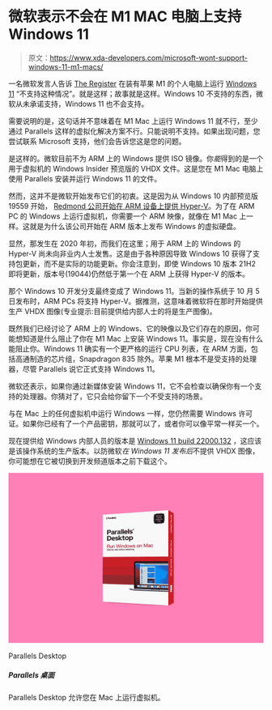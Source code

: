 # 微软表示不会在 M1 MAC 电脑上支持 Windows 11

> 原文：<https://www.xda-developers.com/microsoft-wont-support-windows-11-m1-macs/>

一名微软发言人告诉 [The Register](https://www.theregister.com/2021/09/10/windows_11_m1/) 在装有苹果 M1 的个人电脑上运行 [Windows 11](https://www.xda-developers.com/windows-11/) “不支持这种情况”。就是这样；故事就是这样。Windows 10 不支持的东西，微软从未承诺支持，Windows 11 也不会支持。

需要说明的是，这句话并不意味着在 M1 Mac 上运行 Windows 11 就不行，至少通过 Parallels 这样的虚拟化解决方案不行。只能说明不支持。如果出现问题，您尝试联系 Microsoft 支持，他们会告诉您这是您的问题。

是这样的。微软目前不为 ARM 上的 Windows 提供 ISO 镜像。你*能*得到的是一个用于虚拟机的 Windows Insider 预览版的 VHDX 文件。这是您在 M1 Mac 电脑上使用 Parallels 安装并运行 Windows 11 的文件。

然而，这并不是微软开始发布它们的初衷。这是因为从 Windows 10 内部预览版 19559 开始， [Redmond 公司开始在 ARM 设备上提供 Hyper-V](https://sinclairinat0r.com/2020/02/04/running-hyper-v-in-windows-on-arm)。为了在 ARM PC 的 Windows 上运行虚拟机，你需要一个 ARM 映像，就像在 M1 Mac 上一样。这就是为什么该公司开始在 ARM 版本上发布 Windows 的虚拟硬盘。

显然，那发生在 2020 年初，而我们在这里；用于 ARM 上的 Windows 的 Hyper-V 尚未向非业内人士发售。这是由于各种原因导致 Windows 10 获得了支持包更新，而不是实际的功能更新。你会注意到，即使 Windows 10 版本 21H2 即将更新，版本号(19044)仍然低于第一个在 ARM 上获得 Hyper-V 的版本。

那个 Windows 10 开发分支最终变成了 Windows 11。当新的操作系统于 10 月 5 日发布时，ARM PCs 将支持 Hyper-V。据推测，这意味着微软将在那时开始提供生产 VHDX 图像(专业提示:目前提供给内部人士的将是生产图像)。

既然我们已经讨论了 ARM 上的 Windows、它的映像以及它们存在的原因，你可能想知道是什么阻止了你在 M1 Mac 上安装 Windows 11。事实是，现在没有什么能阻止你。Windows 11 确实有一个更严格的运行 CPU 列表，在 ARM 方面，包括高通制造的芯片组，Snapdragon 835 除外。苹果 M1 根本不是受支持的处理器，尽管 Parallels 说它正式支持 Windows 11。

微软还表示，如果你通过新媒体安装 Windows 11，它不会检查以确保你有一个支持的处理器。你猜对了，它只会给你留下一个不受支持的场景。

与在 Mac 上的任何虚拟机中运行 Windows 一样，您仍然需要 Windows 许可证。如果你已经有了一个产品密钥，那就可以了，或者你可以像平常一样买一个。

现在提供给 Windows 内部人员的版本是 [Windows 11 build 22000.132](https://www.microsoft.com/en-us/software-download/windowsinsiderpreviewARM64) ，这应该是该操作系统的生产版本。以防微软*在 Windows 11 发布后*不提供 VHDX 图像，你可能想在它被切换到开发频道版本之前下载这个。

 <picture>![Parallels Desktop lets you run virtual machines on your Mac.](img/7ebdcb284ee34e9a4f5d9eaf7c66ff14.png)</picture> 

Parallels Desktop

##### Parallels 桌面

Parallels Desktop 允许您在 Mac 上运行虚拟机。